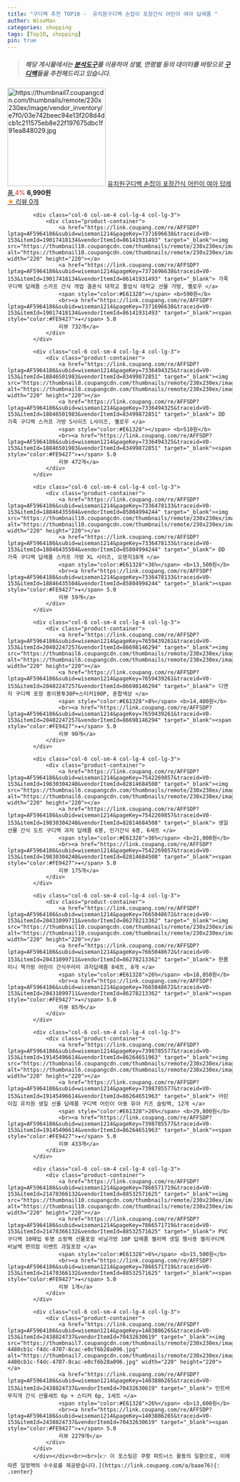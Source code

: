 ```yaml
---
title: "구디백 추천 TOP10 -  유치원구디백 손잡이 포장간식 어린이 여아 답례품 "
author: WiseMan
categories: shopping
tags: [Top10, shopping]
pin: true
---
```


> ##### 해당 게시물에서는 [**분석도구**](https://itemscout.io/)를 이용하여 **성별**, **연령별** 등의 데이터를 바탕으로 [**구디백**](https://link.coupang.com/a/baae76)들을 추천해드리고 있습니다.
<div class="container"><div class="row">
            <div class="col-6 col-sm-4 col-lg-4 col-lg-3">
                <div class="product-container">
                    <a href="https://link.coupang.com/re/AFFSDP?lptag=AF5964186&subid=wiseman1214&pageKey=7656358198&traceid=V0-153&itemId=20385446638&vendorItemId=85577430496" target="_blank"><img src="https://thumbnail7.coupangcdn.com/thumbnails/remote/230x230ex/image/vendor_inventory/e7f0/03e742beec94e13f208d4dcb1c211575eb8e22f197675dbc1f91ea848029.jpg" alt="https://thumbnail7.coupangcdn.com/thumbnails/remote/230x230ex/image/vendor_inventory/e7f0/03e742beec94e13f208d4dcb1c211575eb8e22f197675dbc1f91ea848029.jpg" width="220" height="220"></a>
                    <a href="https://link.coupang.com/re/AFFSDP?lptag=AF5964186&subid=wiseman1214&pageKey=7656358198&traceid=V0-153&itemId=20385446638&vendorItemId=85577430496" target="_blank"> 유치원구디백 손잡이 포장간식 어린이 여아 답례품 </a>
                    <span style="color:#E61328">4%</span> <b>6,990원</b>
                    <br><a href="https://link.coupang.com/re/AFFSDP?lptag=AF5964186&subid=wiseman1214&pageKey=7656358198&traceid=V0-153&itemId=20385446638&vendorItemId=85577430496" target="_blank"><span style="color:#FE9427">★</span> 
                    리뷰 0개</a>
                </div>
            </div>
            
            <div class="col-6 col-sm-4 col-lg-4 col-lg-3">
                <div class="product-container">
                    <a href="https://link.coupang.com/re/AFFSDP?lptag=AF5964186&subid=wiseman1214&pageKey=7371696638&traceid=V0-153&itemId=19017418134&vendorItemId=86141931493" target="_blank"><img src="https://thumbnail10.coupangcdn.com/thumbnails/remote/230x230ex/image/vendor_inventory/d3a4/b77530e311eac5156c0bad79c60ebbaa2cefc83502b7b0dbb0fa53df9fc4.jpg" alt="https://thumbnail10.coupangcdn.com/thumbnails/remote/230x230ex/image/vendor_inventory/d3a4/b77530e311eac5156c0bad79c60ebbaa2cefc83502b7b0dbb0fa53df9fc4.jpg" width="220" height="220"></a>
                    <a href="https://link.coupang.com/re/AFFSDP?lptag=AF5964186&subid=wiseman1214&pageKey=7371696638&traceid=V0-153&itemId=19017418134&vendorItemId=86141931493" target="_blank"> 가죽구디백 답례품 스카프 간식 개업 결혼식 대학교 졸업식 대학교 선물 가방, 옐로우 </a>
                    <span style="color:#E61328"></span> <b>590원</b>
                    <br><a href="https://link.coupang.com/re/AFFSDP?lptag=AF5964186&subid=wiseman1214&pageKey=7371696638&traceid=V0-153&itemId=19017418134&vendorItemId=86141931493" target="_blank"><span style="color:#FE9427">★</span> 5.0
                    리뷰 732개</a>
                </div>
            </div>
            
            <div class="col-6 col-sm-4 col-lg-4 col-lg-3">
                <div class="product-container">
                    <a href="https://link.coupang.com/re/AFFSDP?lptag=AF5964186&subid=wiseman1214&pageKey=7336494325&traceid=V0-153&itemId=18846501983&vendorItemId=83499872851" target="_blank"><img src="https://thumbnail8.coupangcdn.com/thumbnails/remote/230x230ex/image/vendor_inventory/9634/92c290c39db1660d7ba13dadd764fda82604ca376452c9cdf6cac4b21109.jpg" alt="https://thumbnail8.coupangcdn.com/thumbnails/remote/230x230ex/image/vendor_inventory/9634/92c290c39db1660d7ba13dadd764fda82604ca376452c9cdf6cac4b21109.jpg" width="220" height="220"></a>
                    <a href="https://link.coupang.com/re/AFFSDP?lptag=AF5964186&subid=wiseman1214&pageKey=7336494325&traceid=V0-153&itemId=18846501983&vendorItemId=83499872851" target="_blank"> DD 가죽 구디백 스카프 가방 S사이즈 L사이즈, 옐로우 </a>
                    <span style="color:#E61328"></span> <b>510원</b>
                    <br><a href="https://link.coupang.com/re/AFFSDP?lptag=AF5964186&subid=wiseman1214&pageKey=7336494325&traceid=V0-153&itemId=18846501983&vendorItemId=83499872851" target="_blank"><span style="color:#FE9427">★</span> 5.0
                    리뷰 472개</a>
                </div>
            </div>
            
            <div class="col-6 col-sm-4 col-lg-4 col-lg-3">
                <div class="product-container">
                    <a href="https://link.coupang.com/re/AFFSDP?lptag=AF5964186&subid=wiseman1214&pageKey=7336478133&traceid=V0-153&itemId=18846435504&vendorItemId=85804994244" target="_blank"><img src="https://thumbnail10.coupangcdn.com/thumbnails/remote/230x230ex/image/vendor_inventory/73b6/081da627f8aa4236b7eb6476c332019a606fc8055e6757388cbf14023120.jpg" alt="https://thumbnail10.coupangcdn.com/thumbnails/remote/230x230ex/image/vendor_inventory/73b6/081da627f8aa4236b7eb6476c332019a606fc8055e6757388cbf14023120.jpg" width="220" height="220"></a>
                    <a href="https://link.coupang.com/re/AFFSDP?lptag=AF5964186&subid=wiseman1214&pageKey=7336478133&traceid=V0-153&itemId=18846435504&vendorItemId=85804994244" target="_blank"> DD 가죽 구디백 답례품 스카프 가방 XL 사이즈, 오렌지10개 </a>
                    <span style="color:#E61328">36%</span> <b>13,500원</b>
                    <br><a href="https://link.coupang.com/re/AFFSDP?lptag=AF5964186&subid=wiseman1214&pageKey=7336478133&traceid=V0-153&itemId=18846435504&vendorItemId=85804994244" target="_blank"><span style="color:#FE9427">★</span> 5.0
                    리뷰 59개</a>
                </div>
            </div>
            
            <div class="col-6 col-sm-4 col-lg-4 col-lg-3">
                <div class="product-container">
                    <a href="https://link.coupang.com/re/AFFSDP?lptag=AF5964186&subid=wiseman1214&pageKey=7659439261&traceid=V0-153&itemId=20402247257&vendorItemId=86698146294" target="_blank"><img src="https://thumbnail6.coupangcdn.com/thumbnails/remote/230x230ex/image/vendor_inventory/fffd/ef4131f9fb907ab055b20bc043b5330a62efef792691831a73909b6a7ce7.jpg" alt="https://thumbnail6.coupangcdn.com/thumbnails/remote/230x230ex/image/vendor_inventory/fffd/ef4131f9fb907ab055b20bc043b5330a62efef792691831a73909b6a7ce7.jpg" width="220" height="220"></a>
                    <a href="https://link.coupang.com/re/AFFSDP?lptag=AF5964186&subid=wiseman1214&pageKey=7659439261&traceid=V0-153&itemId=20402247257&vendorItemId=86698146294" target="_blank"> 디앤지 구디백 포장 종이봉투30P+스티커190P, 혼합색상 </a>
                    <span style="color:#E61328">8%</span> <b>14,400원</b>
                    <br><a href="https://link.coupang.com/re/AFFSDP?lptag=AF5964186&subid=wiseman1214&pageKey=7659439261&traceid=V0-153&itemId=20402247257&vendorItemId=86698146294" target="_blank"><span style="color:#FE9427">★</span> 5.0
                    리뷰 90개</a>
                </div>
            </div>
            
            <div class="col-6 col-sm-4 col-lg-4 col-lg-3">
                <div class="product-container">
                    <a href="https://link.coupang.com/re/AFFSDP?lptag=AF5964186&subid=wiseman1214&pageKey=7542269857&traceid=V0-153&itemId=19830304240&vendorItemId=82814684508" target="_blank"><img src="https://thumbnail6.coupangcdn.com/thumbnails/remote/230x230ex/image/vendor_inventory/5666/b22f93e06562c8ca71dc474e2ebccbe455132f4add967469151d7704eb4d.jpg" alt="https://thumbnail6.coupangcdn.com/thumbnails/remote/230x230ex/image/vendor_inventory/5666/b22f93e06562c8ca71dc474e2ebccbe455132f4add967469151d7704eb4d.jpg" width="220" height="220"></a>
                    <a href="https://link.coupang.com/re/AFFSDP?lptag=AF5964186&subid=wiseman1214&pageKey=7542269857&traceid=V0-153&itemId=19830304240&vendorItemId=82814684508" target="_blank"> 생일 선물 간식 도트 구디백 과자 답례품 6봉, 인기간식 6종, 6세트 </a>
                    <span style="color:#E61328">36%</span> <b>21,000원</b>
                    <br><a href="https://link.coupang.com/re/AFFSDP?lptag=AF5964186&subid=wiseman1214&pageKey=7542269857&traceid=V0-153&itemId=19830304240&vendorItemId=82814684508" target="_blank"><span style="color:#FE9427">★</span> 5.0
                    리뷰 175개</a>
                </div>
            </div>
            
            <div class="col-6 col-sm-4 col-lg-4 col-lg-3">
                <div class="product-container">
                    <a href="https://link.coupang.com/re/AFFSDP?lptag=AF5964186&subid=wiseman1214&pageKey=7665048672&traceid=V0-153&itemId=20431099711&vendorItemId=86278213362" target="_blank"><img src="https://thumbnail10.coupangcdn.com/thumbnails/remote/230x230ex/image/vendor_inventory/a7ed/6fb030c6badce0e68aba63a84ce4806a9a11bde81ee5bbe381acf0abbc5b.jpg" alt="https://thumbnail10.coupangcdn.com/thumbnails/remote/230x230ex/image/vendor_inventory/a7ed/6fb030c6badce0e68aba63a84ce4806a9a11bde81ee5bbe381acf0abbc5b.jpg" width="220" height="220"></a>
                    <a href="https://link.coupang.com/re/AFFSDP?lptag=AF5964186&subid=wiseman1214&pageKey=7665048672&traceid=V0-153&itemId=20431099711&vendorItemId=86278213362" target="_blank"> 한봄 미니 책가방 어린이 간식꾸러미 과자답례품 8세트, 8개 </a>
                    <span style="color:#E61328">26%</span> <b>18,050원</b>
                    <br><a href="https://link.coupang.com/re/AFFSDP?lptag=AF5964186&subid=wiseman1214&pageKey=7665048672&traceid=V0-153&itemId=20431099711&vendorItemId=86278213362" target="_blank"><span style="color:#FE9427">★</span> 5.0
                    리뷰 85개</a>
                </div>
            </div>
            
            <div class="col-6 col-sm-4 col-lg-4 col-lg-3">
                <div class="product-container">
                    <a href="https://link.coupang.com/re/AFFSDP?lptag=AF5964186&subid=wiseman1214&pageKey=7398785577&traceid=V0-153&itemId=19145496614&vendorItemId=86264651963" target="_blank"><img src="https://thumbnail6.coupangcdn.com/thumbnails/remote/230x230ex/image/vendor_inventory/6c4e/4c9c38d56bb21892b4e41d42252c913a6227ec7e28e5b205fcd7c542f7cf.jpg" alt="https://thumbnail6.coupangcdn.com/thumbnails/remote/230x230ex/image/vendor_inventory/6c4e/4c9c38d56bb21892b4e41d42252c913a6227ec7e28e5b205fcd7c542f7cf.jpg" width="220" height="220"></a>
                    <a href="https://link.coupang.com/re/AFFSDP?lptag=AF5964186&subid=wiseman1214&pageKey=7398785577&traceid=V0-153&itemId=19145496614&vendorItemId=86264651963" target="_blank"> 어린이집 유치원 생일 선물 답례품 구디백 어린이 아동 유아 키즈 슬링백, 12개 </a>
                    <span style="color:#E61328">26%</span> <b>29,800원</b>
                    <br><a href="https://link.coupang.com/re/AFFSDP?lptag=AF5964186&subid=wiseman1214&pageKey=7398785577&traceid=V0-153&itemId=19145496614&vendorItemId=86264651963" target="_blank"><span style="color:#FE9427">★</span> 5.0
                    리뷰 433개</a>
                </div>
            </div>
            
            <div class="col-6 col-sm-4 col-lg-4 col-lg-3">
                <div class="product-container">
                    <a href="https://link.coupang.com/re/AFFSDP?lptag=AF5964186&subid=wiseman1214&pageKey=7866571719&traceid=V0-153&itemId=21478366132&vendorItemId=88532571625" target="_blank"><img src="https://thumbnail10.coupangcdn.com/thumbnails/remote/230x230ex/image/vendor_inventory/e164/8e7bf44231323a2afd3a2c91ff9e47fb62e65393ea6f7d499f37163a3102.jpg" alt="https://thumbnail10.coupangcdn.com/thumbnails/remote/230x230ex/image/vendor_inventory/e164/8e7bf44231323a2afd3a2c91ff9e47fb62e65393ea6f7d499f37163a3102.jpg" width="220" height="220"></a>
                    <a href="https://link.coupang.com/re/AFFSDP?lptag=AF5964186&subid=wiseman1214&pageKey=7866571719&traceid=V0-153&itemId=21478366132&vendorItemId=88532571625" target="_blank"> PVC 구디백 10매입 투명 쇼핑백 선물포장 비닐가방 10P 답례품 젤리백 생일 행사용 젤리구디백 비닐백 편의점 이벤트 과일포장 </a>
                    <span style="color:#E61328">6%</span> <b>15,500원</b>
                    <br><a href="https://link.coupang.com/re/AFFSDP?lptag=AF5964186&subid=wiseman1214&pageKey=7866571719&traceid=V0-153&itemId=21478366132&vendorItemId=88532571625" target="_blank"><span style="color:#FE9427">★</span> 5.0
                    리뷰 1개</a>
                </div>
            </div>
            
            <div class="col-6 col-sm-4 col-lg-4 col-lg-3">
                <div class="product-container">
                    <a href="https://link.coupang.com/re/AFFSDP?lptag=AF5964186&subid=wiseman1214&pageKey=1403886265&traceid=V0-153&itemId=2438824737&vendorItemId=70432630619" target="_blank"><img src="https://thumbnail7.coupangcdn.com/thumbnails/remote/230x230ex/image/retail/images/1159146896420008-4480cb1c-f4dc-4707-8cac-e0cf6b28a096.jpg" alt="https://thumbnail7.coupangcdn.com/thumbnails/remote/230x230ex/image/retail/images/1159146896420008-4480cb1c-f4dc-4707-8cac-e0cf6b28a096.jpg" width="220" height="220"></a>
                    <a href="https://link.coupang.com/re/AFFSDP?lptag=AF5964186&subid=wiseman1214&pageKey=1403886265&traceid=V0-153&itemId=2438824737&vendorItemId=70432630619" target="_blank"> 민트바 무지개 간식 선물세트 6p + 스티커 6p, 1세트 </a>
                    <span style="color:#E61328">26%</span> <b>13,600원</b>
                    <br><a href="https://link.coupang.com/re/AFFSDP?lptag=AF5964186&subid=wiseman1214&pageKey=1403886265&traceid=V0-153&itemId=2438824737&vendorItemId=70432630619" target="_blank"><span style="color:#FE9427">★</span> 5.0
                    리뷰 2279개</a>
                </div>
            </div>
            </div></div><br><br>[👉 이 포스팅은 쿠팡 파트너스 활동의 일환으로, 이에 따른 일정액의 수수료를 제공받습니다.](https://link.coupang.com/a/baae76){: .center}